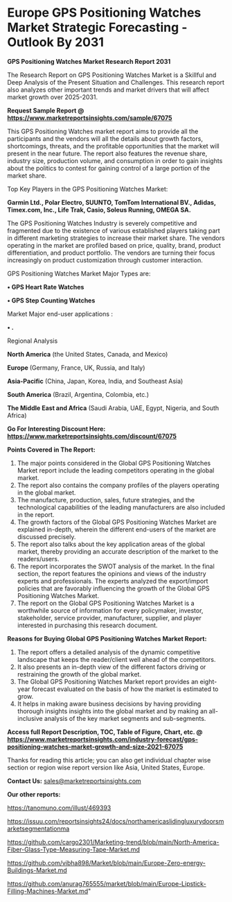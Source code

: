 # Europe GPS Positioning Watches Market Strategic Forecasting - Outlook By 2031

<strong>GPS Positioning Watches Market Research Report 2031</strong>

The Research Report on GPS Positioning Watches Market is a Skillful and Deep Analysis of the Present Situation and Challenges. This research report also analyzes other important trends and market drivers that will affect market growth over 2025-2031.

<strong>Request Sample Report @ <a href=https://www.marketreportsinsights.com/sample/67075>https://www.marketreportsinsights.com/sample/67075</a></strong>

This GPS Positioning Watches market report aims to provide all the participants and the vendors will all the details about growth factors, shortcomings, threats, and the profitable opportunities that the market will present in the near future. The report also features the revenue share, industry size, production volume, and consumption in order to gain insights about the politics to contest for gaining control of a large portion of the market share.

Top Key Players in the GPS Positioning Watches Market:

<strong>Garmin Ltd., Polar Electro, SUUNTO, TomTom International BV., Adidas, Timex.com, Inc., Life Trak, Casio, Soleus Running, OMEGA SA.</strong>

The GPS Positioning Watches Industry is severely competitive and fragmented due to the existence of various established players taking part in different marketing strategies to increase their market share. The vendors operating in the market are profiled based on price, quality, brand, product differentiation, and product portfolio. The vendors are turning their focus increasingly on product customization through customer interaction.

GPS Positioning Watches Market Major Types are:

<strong>• GPS Heart Rate Watches

• GPS Step Counting Watches</strong>

Market Major end-user applications :

<strong>• .</strong>

Regional Analysis

</u><strong><b>North America</b></strong> (the United States, Canada, and Mexico)

<strong><b>Europe </b></strong>(Germany, France, UK, Russia, and Italy)

<strong><b>Asia-Pacific</b></strong> (China, Japan, Korea, India, and Southeast Asia)

<strong><b>South America</b></strong> (Brazil, Argentina, Colombia, etc.)

<strong><b>The Middle East and Africa</b></strong> (Saudi Arabia, UAE, Egypt, Nigeria, and South Africa)

<strong>Go For Interesting Discount Here: <a href=https://www.marketreportsinsights.com/discount/67075>https://www.marketreportsinsights.com/discount/67075</a></strong>

<strong>Points Covered in The Report:</strong>
<ol>
  <li>The major points considered in the Global GPS Positioning Watches Market report include the leading competitors operating in the global market.</li>
  <li>The report also contains the company profiles of the players operating in the global market.</li>
  <li>The manufacture, production, sales, future strategies, and the technological capabilities of the leading manufacturers are also included in the report.</li>
  <li>The growth factors of the Global GPS Positioning Watches Market are explained in-depth, wherein the different end-users of the market are discussed precisely.</li>
  <li>The report also talks about the key application areas of the global market, thereby providing an accurate description of the market to the readers/users.</li>
  <li>The report incorporates the SWOT analysis of the market. In the final section, the report features the opinions and views of the industry experts and professionals. The experts analyzed the export/import policies that are favorably influencing the growth of the Global GPS Positioning Watches Market.</li>
  <li>The report on the Global GPS Positioning Watches Market is a worthwhile source of information for every policymaker, investor, stakeholder, service provider, manufacturer, supplier, and player interested in purchasing this research document.</li>
</ol>
<strong>Reasons for Buying Global GPS Positioning Watches Market Report:</strong>

<ol>
  <li>The report offers a detailed analysis of the dynamic competitive landscape that keeps the reader/client well ahead of the competitors.</li>
  <li>It also presents an in-depth view of the different factors driving or restraining the growth of the global market.</li>
  <li>The Global GPS Positioning Watches Market report provides an eight-year forecast evaluated on the basis of how the market is estimated to grow.</li>
  <li>It helps in making aware business decisions by having providing thorough insights insights into the global market and by making an all-inclusive analysis of the key market segments and sub-segments.</li>
</ol>
<strong>Access full Report Description, TOC, Table of Figure, Chart, etc. @ <a href=https://www.marketreportsinsights.com/industry-forecast/gps-positioning-watches-market-growth-and-size-2021-67075>https://www.marketreportsinsights.com/industry-forecast/gps-positioning-watches-market-growth-and-size-2021-67075</a></strong>


Thanks for reading this article; you can also get individual chapter wise section or region wise report version like Asia, United States, Europe.

<strong>Contact Us:</strong>
sales@marketreportsinsights.com

<strong>Our other reports:</strong>

<a href=https://tanomuno.com/illust/469393>https://tanomuno.com/illust/469393</a>

<a href=https://issuu.com/reportsinsights24/docs/northamericaslidingluxurydoorsmarketsegmentationma>https://issuu.com/reportsinsights24/docs/northamericaslidingluxurydoorsmarketsegmentationma</a>

<a href=https://github.com/cargo2301/Marketing-trend/blob/main/North-America-Fiber-Glass-Type-Measuring-Tape-Market.md>https://github.com/cargo2301/Marketing-trend/blob/main/North-America-Fiber-Glass-Type-Measuring-Tape-Market.md</a>

<a href=https://github.com/vibha898/Market/blob/main/Europe-Zero-energy-Buildings-Market.md>https://github.com/vibha898/Market/blob/main/Europe-Zero-energy-Buildings-Market.md</a>

<a href=https://github.com/anurag765555/market/blob/main/Europe-Lipstick-Filling-Machines-Market.md>https://github.com/anurag765555/market/blob/main/Europe-Lipstick-Filling-Machines-Market.md</a>"
